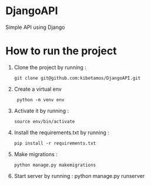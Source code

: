 # DjangoAPI
  Simple API using Django

# How to run the project
1. Clone the project by running :
   
       git clone git@github.com:kibetamos/DjangoAPI.git
  2. Create a virtual env

          python -m venv env

  3. Activate it by running :
   
         source env/bin/activate
   
5. Install the requirements.txt by running :
   
       pip install -r requirements.txt

6. Make migrations :

       python manage.py makemigrations
7. Start server by running :
       python manage.py runserver 
